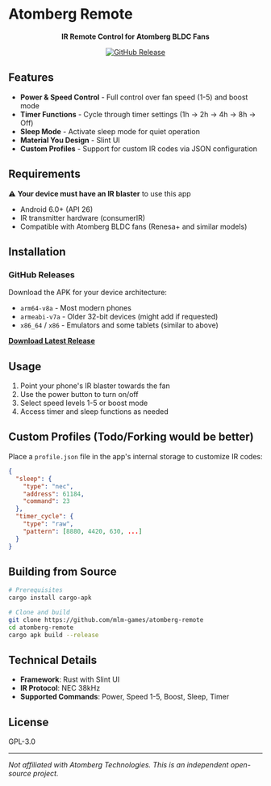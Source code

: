 # Atomberg Remote

<div align="center">

**IR Remote Control for Atomberg BLDC Fans**

[![GitHub Release](https://img.shields.io/github/v/release/mlm-games/atomberg-remote?label=GitHub&color=181717)](https://github.com/mlm-games/atomberg-fan-remote/releases/latest)

<!-- Future badges
[![F-Droid](https://img.shields.io/f-droid/v/dev.mlm.atombergremote?label=F-Droid&color=1976d2)](https://f-droid.org/packages/dev.mlm.atombergremote)
[![IzzyOnDroid](https://img.shields.io/endpoint?url=https://apt.izzysoft.de/fdroid/api/v1/shield/dev.mlm.atombergremote&label=IzzyOnDroid)](https://apt.izzysoft.de/fdroid/index/apk/dev.mlm.atombergremote)
-->

</div>

## Features

- **Power & Speed Control** - Full control over fan speed (1-5) and boost mode
- **Timer Functions** - Cycle through timer settings (1h → 2h → 4h → 8h → Off)
- **Sleep Mode** - Activate sleep mode for quiet operation
- **Material You Design** - Slint UI
- **Custom Profiles** - Support for custom IR codes via JSON configuration

## Requirements

⚠️ **Your device must have an IR blaster** to use this app

- Android 6.0+ (API 26)
- IR transmitter hardware (consumerIR)
- Compatible with Atomberg BLDC fans (Renesa+ and similar models)

## Installation

### GitHub Releases

Download the APK for your device architecture:
- `arm64-v8a` - Most modern phones
- `armeabi-v7a` - Older 32-bit devices (might add if requested)
- `x86_64` / `x86` - Emulators and some tablets (similar to above)

[**Download Latest Release**](https://github.com/mlm-games/atomberg-remote/releases/latest)

<!-- Future installation methods
### F-Droid

<a href="https://f-droid.org/packages/dev.mlm.atombergremote">
  <img alt="Get it on F-Droid" height="80" src="https://fdroid.gitlab.io/artwork/badge/get-it-on.png"/>
</a>

### IzzyOnDroid

Add the [IzzyOnDroid repository](https://apt.izzysoft.de/fdroid/) to your F-Droid client or download directly from [IzzyOnDroid](https://apt.izzysoft.de/fdroid/index/apk/dev.mlm.atombergremote)
-->

## Usage

1. Point your phone's IR blaster towards the fan
2. Use the power button to turn on/off
3. Select speed levels 1-5 or boost mode
4. Access timer and sleep functions as needed

## Custom Profiles (Todo/Forking would be better)

Place a `profile.json` file in the app's internal storage to customize IR codes:

```json
{
  "sleep": {
    "type": "nec",
    "address": 61184,
    "command": 23
  },
  "timer_cycle": {
    "type": "raw",
    "pattern": [8880, 4420, 630, ...]
  }
}
```

## Building from Source

```bash
# Prerequisites
cargo install cargo-apk

# Clone and build
git clone https://github.com/mlm-games/atomberg-remote
cd atomberg-remote
cargo apk build --release
```

## Technical Details

- **Framework**: Rust with Slint UI
- **IR Protocol**: NEC 38kHz
- **Supported Commands**: Power, Speed 1-5, Boost, Sleep, Timer

## License

GPL-3.0

---

*Not affiliated with Atomberg Technologies. This is an independent open-source project.*

